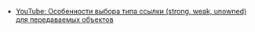 - [YouTube: Особенности выбора типа ссылки (strong, weak, unowned) для передаваемых объектов](https://www.youtube.com/watch?v=q1OFkTfi7d4) 